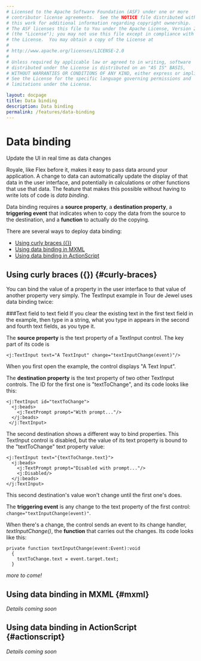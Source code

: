 ```yaml
---
# Licensed to the Apache Software Foundation (ASF) under one or more
# contributor license agreements.  See the NOTICE file distributed with
# this work for additional information regarding copyright ownership.
# The ASF licenses this file to You under the Apache License, Version 2.0
# (the "License"); you may not use this file except in compliance with
# the License.  You may obtain a copy of the License at
# 
# http://www.apache.org/licenses/LICENSE-2.0
# 
# Unless required by applicable law or agreed to in writing, software
# distributed under the License is distributed on an "AS IS" BASIS,
# WITHOUT WARRANTIES OR CONDITIONS OF ANY KIND, either express or implied.
# See the License for the specific language governing permissions and
# limitations under the License.

layout: docpage
title: Data binding
description: Data binding
permalink: /features/data-binding
---
```

# Data binding

Update the UI in real time as data changes

Royale, like Flex before it, makes it easy to pass data around your application. A change to data can automatically update the display of that data in the user interface, and potentially in calculations or other functions that use that data. The feature that makes this possible without having to write lots of code is *data binding*.

Data binding requires a **source property**, a **destination property**, a **triggering event** that indicates when to copy the data from the source to the destination, and a **function** to actually do the copying.

There are several ways to deploy data binding:

* [Using curly braces ({})](features/data-binding.html#curly-braces)
* [Using data binding in MXML](features/data-binding.html#mxml)
* [Using data binding in ActionScript](features/data-binding.html#actionscript)






## Using curly braces ({}) {#curly-braces}

You can bind the value of a property in the user interface to that value of another property very simply. The TextInput example in <a hred="https://royale.apache.org/tourdejewel/#" target="_blank">Tour de Jewel</a> uses data binding twice:

###Text field to text field
If you clear the existing text in the first text field in the example, then type in a string, what you type in appears in the second and fourth text fields, as you type it.

The **source property** is the text property of a TextInput control. The key part of its code is 
```
<j:TextInput text="A TextInput" change="textInputChange(event)"/>
```
When you first open the example, the control displays "A Text Input".

The **destination property** is the text property of two other TextInput controls. The ID for the first one is "textToChange", and its code looks like this:

```
<j:TextInput id="textToChange">
  <j:beads>
    <j:TextPrompt prompt="With prompt..."/>
  </j:beads>
 </j:TextInput>
 ```
 
The second destination shows a different way to bind properties. This TextInput control is disabled, but the value of its text property is bound to the "textToChange" text property value:
 
```
<j:TextInput text="{textToChange.text}">
  <j:beads>
    <j:TextPrompt prompt="Disabled with prompt..."/>
    <j:Disabled/>
  </j:beads>
</j:TextInput>
```
 
 This second destination's value won't change until the first one's does.

The **triggering event** is any change to the text property of the first control: `change="textInputChange(event)"`. 

When there's a change, the control sends an event to its change handler, _textInputChange()_, the **function** that carries out the changes. Its code looks like this:

```
private function textInputChange(event:Event):void
  {
    textToChange.text = event.target.text;
  }
```
_more to come!_

## Using data binding in MXML {#mxml}
_Details coming soon_

## Using data binding in ActionScript {#actionscript}
_Details coming soon_
